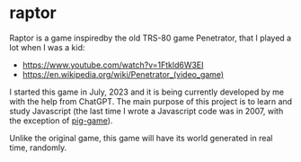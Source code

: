 # raptor
Raptor is a game inspiredby the old TRS-80 game Penetrator, that I played a lot when I was a kid:
- https://www.youtube.com/watch?v=1Ftkld6W3EI
- https://en.wikipedia.org/wiki/Penetrator_(video_game)

I started this game in July, 2023 and it is being currently developed by me with the help from ChatGPT. The main purpose of this project is to learn and study Javascript (the last time I wrote a Javascript code was in 2007, with the exception of [pig-game](https://github.com/jleme/pig-game)).

Unlike the original game, this game will have its world generated in real time, randomly.


